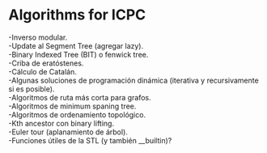 # Algorithms for ICPC

-Inverso modular.\
-Update al Segment Tree (agregar lazy).\
-Binary Indexed Tree (BIT) o fenwick tree.\
-Criba de eratóstenes.\
-Cálculo de Catalán.\
-Algunas soluciones de programación dinámica (iterativa y recursivamente si es posible).\
-Algoritmos de ruta más corta para grafos.\
-Algoritmos de minimum spaning tree.\
-Algoritmos de ordenamiento topológico.\
-Kth ancestor con binary lifting.\
-Euler tour (aplanamiento de árbol).\
-Funciones útiles de la STL (y también __builtin)?
